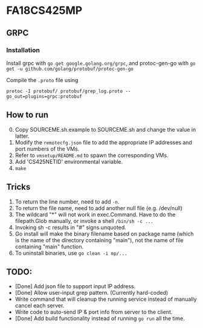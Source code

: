 # FA18CS425MP

## GRPC

### Installation

Install grpc with
`go get google.golang.org/grpc`, and protoc-gen-go with `go get -u github.com/golang/protobuf/protoc-gen-go`

Compile the `.proto` file using

`protoc -I protobuf/ protobuf/grep_log.proto --go_out=plugins=grpc:protobuf`

## How to run

0. Copy SOURCEME.sh.example to SOURCEME.sh and change the value in latter.
1. Modify the `remotecfg.json` file to add the appropriate IP addresses and port numbers of the VMs.
2. Refer to `vmsetup/README.md` to spawn the corresponding VMs.
3. Add 'CS425NETID' environmental variable.
4. `make`

## Tricks

1. To return the line number, need to add `-n`.
2. To return the file name, need to add another null file (e.g. /dev/null)
3. The wildcard "*" will not work in exec.Command. Have to do the filepath.Glob manually, or invoke a shell `/bin/sh -c ...`
4. Invoking sh -c results in "#" signs unquoted.
5. Go install will make the binary filename based on package name (which is the name of the directory containing "main"), not the name of file containing "main" function.
6. To uninstall binaries, use `go clean -i mp/...`

## TODO:

- [Done] Add json file to support input IP address.
- [Done] Allow user-input grep pattern. (Currently hard-coded)
- Write command that will cleanup the running service instead of manually cancel each server.
- Write code to auto-send IP & port info from server to the client.
- [Done] Add build functionality instead of running `go run` all the time.
